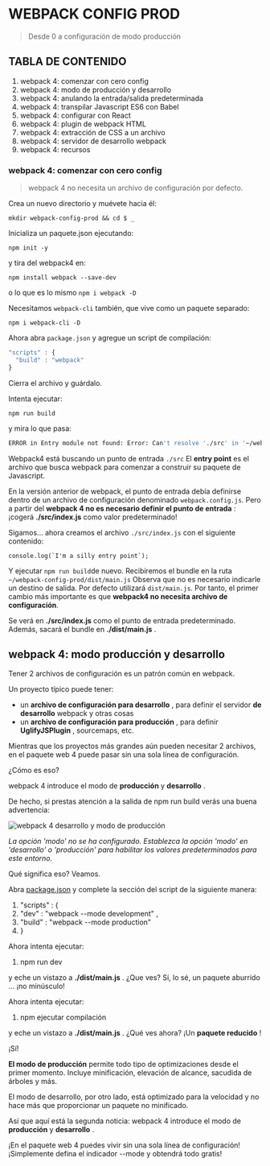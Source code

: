 # WEBPACK CONFIG PROD

> Desde 0 a configuración de modo producción

## TABLA DE CONTENIDO

1. webpack 4: comenzar con cero config
2. webpack 4: modo de producción y desarrollo
3. webpack 4: anulando la entrada/salida predeterminada
4. webpack 4: transpilar Javascript ES6 con Babel
5. webpack 4: configurar con React
6. webpack 4: plugin de webpack HTML
7. webpack 4: extracción de CSS a un archivo
8. webpack 4: servidor de desarrollo webpack
9. webpack 4: recursos

### webpack 4: comenzar con cero config

> webpack 4 no necesita un archivo de configuración por defecto.

Crea un nuevo directorio y muévete hacia él:

    mkdir webpack-config-prod && cd $ _

Inicializa un paquete.json ejecutando:

    npm init -y

y tira del webpack4 en:

    npm install webpack --save-dev

o lo que es lo mismo `npm i webpack -D`

Necesitamos `webpack-cli` también, que vive como un paquete separado:

    npm i webpack-cli -D

Ahora abra `package.json` y agregue un script de compilación:

```javascript
"scripts" : {
  "build" : "webpack"
}
```

Cierra el archivo y guárdalo.

Intenta ejecutar:

    npm run build

y mira lo que pasa:

```bash
ERROR in Entry module not found: Error: Can't resolve './src' in '~/webpack-4-quickstart'
```
Webpack4 está buscando un punto de entrada `./src`
El **entry point** es el archivo que busca webpack para comenzar a construir su paquete de Javascript.

En la versión anterior de webpack, el punto de entrada debía definirse dentro de un archivo de configuración denominado `webpack.config.js`. Pero a partir del **webpack 4 no es necesario definir el punto de entrada** : ¡cogerá **./src/index.js** como valor predeterminado!

Sigamos... ahora creamos el archivo `./src/index.js` con el siguiente contenido:
	
	console.log(`I'm a silly entry point`);

Y ejecutar `npm run build`de nuevo.
Recibiremos el bundle en la ruta `~/webpack-config-prod/dist/main.js`
Observa que no es necesario indicarle un destino de salida. Por defecto utilizará `dist/main.js`. Por tanto, el primer cambio más importante es que **webpack4 no necesita archivo de configuración**.

Se verá en **./src/index.js** como el punto de entrada predeterminado. Además, sacará el bundle en **./dist/main.js** .

## webpack 4: modo producción y desarrollo

Tener 2 archivos de configuración es un patrón común en webpack.

Un proyecto típico puede tener:

-   un **archivo de configuración para desarrollo** , para definir el servidor **de desarrollo** webpack y otras cosas
-   un **archivo de configuración para producción** , para definir **UglifyJSPlugin** , sourcemaps, etc.

Mientras que los proyectos más grandes aún pueden necesitar 2 archivos, en el paquete web 4 puede pasar sin una sola línea de configuración.

¿Cómo es eso?

webpack 4 introduce el modo de **producción** y **desarrollo** .

De hecho, si prestas atención a la salida de npm run build verás una buena advertencia:

![webpack 4 desarrollo y modo de producción](https://www.valentinog.com/blog/wp-content/uploads/2018/01/webpack-4-production-development-mode.png)

_La opción 'modo' no se ha configurado. Establezca la opción 'modo' en 'desarrollo' o 'producción' para habilitar los valores predeterminados para este entorno._

Qué significa eso? Veamos.

Abra [package.json](https://docs.npmjs.com/files/package.json) y complete la sección del script de la siguiente manera:

1.  "scripts" : {
2.  "dev" : "webpack --mode development" ,
3.  "build" : "webpack --mode production"
4.  }

Ahora intenta ejecutar:

1.  npm run dev

y eche un vistazo a **./dist/main.js** . ¿Que ves? Sí, lo sé, un paquete aburrido ... ¡no minúsculo!

Ahora intenta ejecutar:

1.  npm ejecutar compilación

y eche un vistazo a **./dist/main.js** . ¿Qué ves ahora? ¡Un **paquete reducido** !

¡Sí!

**El modo de producción** permite todo tipo de optimizaciones desde el primer momento. Incluye minificación, elevación de alcance, sacudida de árboles y más.

El modo de desarrollo, por otro lado, está optimizado para la velocidad y no hace más que proporcionar un paquete no minificado.

Así que aquí está la segunda noticia: webpack 4 introduce el modo de **producción** y **desarrollo** .

¡En el paquete web 4 puedes vivir sin una sola línea de configuración! ¡Simplemente defina el indicador --mode y obtendrá todo gratis!


<!--stackedit_data:
eyJoaXN0b3J5IjpbLTIwNTM4MTA5NDVdfQ==
-->